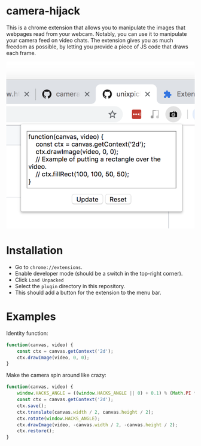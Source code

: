 # camera-hijack

This is a chrome extension that allows you to manipulate the images that webpages read from your webcam. Notably, you can use it to manipulate your camera feed on video chats. The extension gives you as much freedom as possible, by letting you provide a piece of JS code that draws each frame.

![Screenshot of the extension](screenshot.png)

# Installation

 * Go to `chrome://extensions`.
 * Enable developer mode (should be a switch in the top-right corner).
 * Click `Load Unpacked`
 * Select the `plugin` directory in this repository.
 * This should add a button for the extension to the menu bar.

# Examples

Identity function:

```js
function(canvas, video) {
    const ctx = canvas.getContext('2d');
    ctx.drawImage(video, 0, 0);
}
```

Make the camera spin around like crazy:

```js
function(canvas, video) {
    window.HACKS_ANGLE = ((window.HACKS_ANGLE || 0) + 0.1) % (Math.PI * 2);
    const ctx = canvas.getContext('2d');
    ctx.save();
    ctx.translate(canvas.width / 2, canvas.height / 2);
    ctx.rotate(window.HACKS_ANGLE);
    ctx.drawImage(video, -canvas.width / 2, -canvas.height / 2);
    ctx.restore();
}
```
